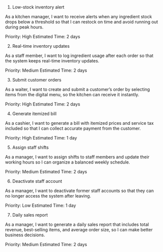 1. Low-stock inventory alert

As a kitchen manager, I want to receive alerts when any ingredient stock drops below a threshold so that I can restock on time and avoid running out during peak hours.

Priority: High
Estimated Time: 2 days

2. Real-time inventory updates

As a staff member, I want to log ingredient usage after each order so that the system keeps real-time inventory updates.

Priority: Medium
Estimated Time: 2 days

3. Submit customer orders

As a waiter, I want to create and submit a customer’s order by selecting items from the digital menu, so the kitchen can receive it instantly.

Priority: High
Estimated Time: 2 days

4. Generate itemized bill

As a cashier, I want to generate a bill with itemized prices and service tax included so that I can collect accurate payment from the customer.

Priority: High
Estimated Time: 1 day

5. Assign staff shifts

As a manager, I want to assign shifts to staff members and update their working hours so I can organize a balanced weekly schedule.

Priority: Medium
Estimated Time: 2 days

6. Deactivate staff account

As a manager, I want to deactivate former staff accounts so that they can no longer access the system after leaving.

Priority: Low
Estimated Time: 1 day

7. Daily sales report

As a manager, I want to generate a daily sales report that includes total revenue, best-selling items, and average order size, so I can make better business decisions.

Priority: Medium
Estimated Time: 2 days
